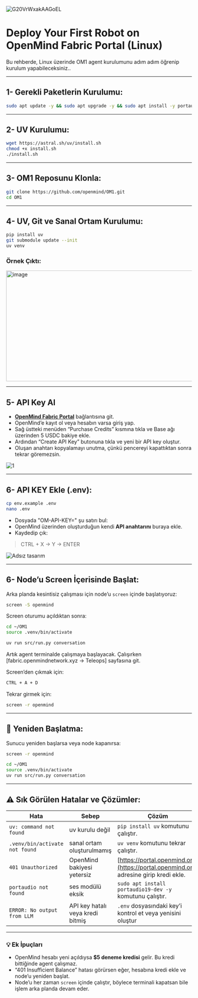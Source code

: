 ![G20VrWxakAAGoEL](https://github.com/user-attachments/assets/a492888f-10f8-4af9-9b24-5fced20d5ba3)

# Deploy Your First Robot on OpenMind Fabric Portal (Linux)

Bu rehberde, Linux üzerinde OM1 agent kurulumunu adım adım öğrenip kurulum yapabileceksiniz..

---

## 1- Gerekli Paketlerin Kurulumu:

```bash
sudo apt update -y && sudo apt upgrade -y && sudo apt install -y portaudio19-dev python3-all-dev ffmpeg alsa-utils && sudo modprobe snd-dummy
```

---

## 2- UV Kurulumu:

```bash
wget https://astral.sh/uv/install.sh
chmod +x install.sh
./install.sh
```

---

## 3- OM1 Reposunu Klonla:

```bash
git clone https://github.com/openmind/OM1.git
cd OM1
```

---

## 4- UV, Git ve Sanal Ortam Kurulumu:

```bash
pip install uv
git submodule update --init
uv venv
```

### Örnek Çıktı:
<img width="1677" height="300" alt="image" src="https://github.com/user-attachments/assets/8b9affeb-e2e0-4856-b1de-4f0e05b84ba0" />

---


## 5- API Key Al

- [**OpenMind Fabric Portal**](https://fabric.openmindnetwork.xyz) bağlantısına git.
- OpenMind’e kayıt ol veya hesabın varsa giriş yap.
- Sağ üstteki menüden “Purchase Credits” kısmına tıkla ve Base ağı üzerinden 5 USDC bakiye ekle.
- Ardından “Create API Key” butonuna tıkla ve yeni bir API key oluştur.
- Oluşan anahtarı kopyalamayı unutma, çünkü pencereyi kapattıktan sonra tekrar göremezsin.

![1](https://github.com/user-attachments/assets/238fbf73-2bd8-432d-b324-9bdb992e6bbf)

---

## 6- API KEY Ekle (.env):

```bash
cp env.example .env
nano .env
```

- Dosyada "OM-API-KEY=" şu satırı bul:
- OpenMind üzerinden oluşturduğun kendi **API anahtarını** buraya ekle.
- Kaydedip çık:
> CTRL + X → Y → ENTER

![Adsız tasarım](https://github.com/user-attachments/assets/bff474bf-e617-451e-ad2b-1888245cb5cf)

---

## 6- Node’u Screen İçerisinde Başlat:

Arka planda kesintisiz çalışması için node’u `screen` içinde başlatıyoruz:

```bash
screen -S openmind
```

Screen oturumu açıldıktan sonra:

```bash
cd ~/OM1
source .venv/bin/activate
```
```bash
uv run src/run.py conversation
```

Artık agent terminalde çalışmaya başlayacak.
Çalışırken [fabric.openmindnetwork.xyz → Teleops] sayfasına git.

Screen’den çıkmak için:
```bash
CTRL + A + D
```

Tekrar girmek için:
```bash
screen -r openmind
```

---

## 🔁 Yeniden Başlatma:

Sunucu yeniden başlarsa veya node kapanırsa:

```bash
screen -r openmind
```
```bash
cd ~/OM1
source .venv/bin/activate
uv run src/run.py conversation
```

---

## ⚠️ Sık Görülen Hatalar ve Çözümler:

| Hata                           | Sebep                            | Çözüm                                                                                                |
| ------------------------------ | -------------------------------- | ---------------------------------------------------------------------------------------------------- |
| `uv: command not found`        | uv kurulu değil                  | `pip install uv` komutunu çalıştır.                                                                  |
| `.venv/bin/activate not found` | sanal ortam oluşturulmamış       | `uv venv` komutunu tekrar çalıştır.                                                                  |
| `401 Unauthorized`             | OpenMind bakiyesi yetersiz       | [https://portal.openmind.org](https://portal.openmind.org) adresine girip kredi ekle.                |
| `portaudio not found`          | ses modülü eksik                 | `sudo apt install portaudio19-dev -y`      komutunu çalıştır.                                        |
| `ERROR: No output from LLM`    | API key hatalı veya kredi bitmiş | `.env` dosyasındaki key’i kontrol et veya yenisini oluştur                                           |

---

### 💡 Ek İpuçları

* OpenMind hesabı yeni açıldıysa **$5 deneme kredisi** gelir. Bu kredi bittiğinde agent çalışmaz.
* “401 Insufficient Balance” hatası görürsen eğer, hesabına kredi ekle ve node’u yeniden başlat.
* Node’u her zaman `screen` içinde çalıştır, böylece terminali kapatsan bile işlem arka planda devam eder.
